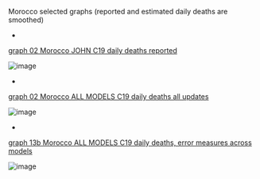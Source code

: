 Morocco selected graphs (reported and estimated daily deaths are smoothed) 

*

[graph 02 Morocco JOHN C19 daily deaths reported](https://github.com/pourmalek/CovidLongitudinal/blob/main/output/countries/Morocco/graph%2002%20Morocco%20JOHN%20C19%20daily%20deaths%20reported.pdf)

![image](https://github.com/pourmalek/CovidLongitudinal/assets/30849720/e0a000dc-841f-417c-b860-6835a2822a68)

*

[graph 02 Morocco ALL MODELS C19 daily deaths all updates](https://github.com/pourmalek/CovidLongitudinal/blob/main/output/countries/Morocco/graph%2002%20Morocco%20ALL%20MODELS%20C19%20daily%20deaths%20all%20updates.pdf)

![image](https://github.com/pourmalek/CovidLongitudinal/assets/30849720/14112b70-2fe7-4840-a34c-b0f1bd1ec875)

*

[graph 13b Morocco ALL MODELS C19 daily deaths, error measures across models](https://github.com/pourmalek/CovidLongitudinal/blob/main/output/countries/Morocco/graph%2013b%20Morocco%20ALL%20MODELS%20C19%20daily%20deaths%2C%20error%20measures%20across%20models.pdf)

![image](https://github.com/pourmalek/CovidLongitudinal/assets/30849720/4249c569-2ec1-437a-9f81-4b0e53bfc5c2)
